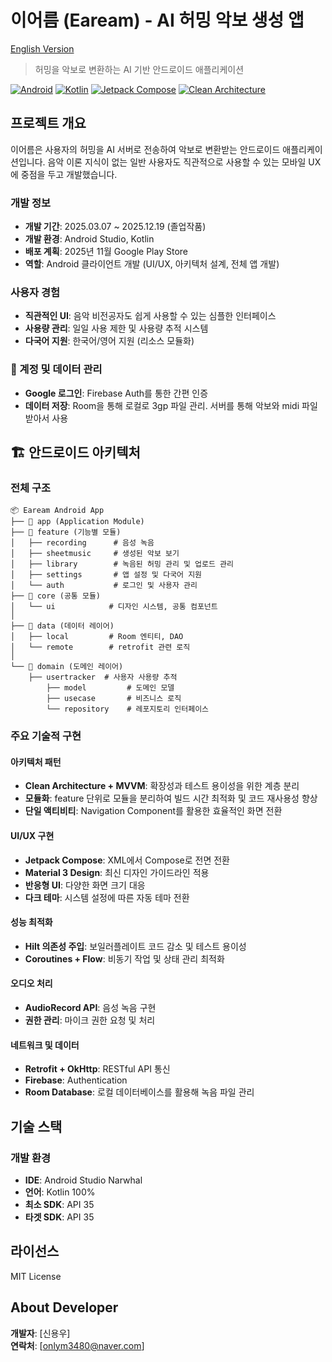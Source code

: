 # 이어름 (Eaream) - AI 허밍 악보 생성 앱

[English Version](README.md)

> 허밍을 악보로 변환하는 AI 기반 안드로이드 애플리케이션

[![Android](https://img.shields.io/badge/Android-3DDC84?style=flat-square&logo=android&logoColor=white)]()
[![Kotlin](https://img.shields.io/badge/Kotlin-0095D5?style=flat-square&logo=kotlin&logoColor=white)]()
[![Jetpack Compose](https://img.shields.io/badge/Jetpack%20Compose-4285F4?style=flat-square&logo=jetpackcompose&logoColor=white)]()
[![Clean Architecture](https://img.shields.io/badge/Clean%20Architecture-FF6B6B?style=flat-square)]()

## 프로젝트 개요

이어름은 사용자의 허밍을 AI 서버로 전송하여 악보로 변환받는 안드로이드 애플리케이션입니다.
음악 이론 지식이 없는 일반 사용자도 직관적으로 사용할 수 있는 모바일 UX에 중점을 두고 개발했습니다.

### 개발 정보
- **개발 기간**: 2025.03.07 ~ 2025.12.19 (졸업작품)
- **개발 환경**: Android Studio, Kotlin
- **배포 계획**: 2025년 11월 Google Play Store
- **역할**: Android 클라이언트 개발 (UI/UX, 아키텍처 설계, 전체 앱 개발)

### 사용자 경험
- **직관적인 UI**: 음악 비전공자도 쉽게 사용할 수 있는 심플한 인터페이스
- **사용량 관리**: 일일 사용 제한 및 사용량 추적 시스템
- **다국어 지원**: 한국어/영어 지원 (리소스 모듈화)

### 🔐 계정 및 데이터 관리
- **Google 로그인**: Firebase Auth를 통한 간편 인증
- **데이터 저장**: Room을 통해 로컬로 3gp 파일 관리. 서버를 통해 악보와 midi 파일 받아서 사용

## 🏗 안드로이드 아키텍처

### 전체 구조
```
📦 Eaream Android App
├── 📂 app (Application Module)
├── 📂 feature (기능별 모듈)
│   ├── recording      # 음성 녹음
│   ├── sheetmusic     # 생성된 악보 보기
│   ├── library        # 녹음된 허밍 관리 및 업로드 관리
│   ├── settings       # 앱 설정 및 다국어 지원
│   └── auth           # 로그인 및 사용자 관리
├── 📂 core (공통 모듈)
│   └── ui            # 디자인 시스템, 공통 컴포넌트
│
├── 📂 data (데이터 레이어)
│   ├── local         # Room 엔티티, DAO
│   └── remote        # retrofit 관련 로직
│
└── 📂 domain (도메인 레이어)
    ├── usertracker  # 사용자 사용량 추적
        ├── model         # 도메인 모델
        ├── usecase       # 비즈니스 로직
        └── repository    # 레포지토리 인터페이스
```

### 주요 기술적 구현

#### 아키텍처 패턴
- **Clean Architecture + MVVM**: 확장성과 테스트 용이성을 위한 계층 분리
- **모듈화**: feature 단위로 모듈을 분리하여 빌드 시간 최적화 및 코드 재사용성 향상
- **단일 액티비티**: Navigation Component를 활용한 효율적인 화면 전환

#### UI/UX 구현
- **Jetpack Compose**: XML에서 Compose로 전면 전환
- **Material 3 Design**: 최신 디자인 가이드라인 적용
- **반응형 UI**: 다양한 화면 크기 대응
- **다크 테마**: 시스템 설정에 따른 자동 테마 전환

#### 성능 최적화
- **Hilt 의존성 주입**: 보일러플레이트 코드 감소 및 테스트 용이성
- **Coroutines + Flow**: 비동기 작업 및 상태 관리 최적화

#### 오디오 처리
- **AudioRecord API**: 음성 녹음 구현
- **권한 관리**: 마이크 권한 요청 및 처리

#### 네트워크 및 데이터
- **Retrofit + OkHttp**: RESTful API 통신
- **Firebase**: Authentication
- **Room Database**: 로컬 데이터베이스를 활용해 녹음 파일 관리

## 기술 스택

### 개발 환경
- **IDE**: Android Studio Narwhal
- **언어**: Kotlin 100%
- **최소 SDK**: API 35
- **타겟 SDK**: API 35

## 라이선스

MIT License

## About Developer

**개발자**: [신용우]  
**연락처**: [onlym3480@naver.com]  